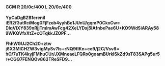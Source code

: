 #### GCM R 20/0c/400 L 20/0c/400
**YyCaDgBZB1ereniI**<br/>**iER2f3utRciMog0FjFzob4yyhBo1JUnU/gqmP0CkxCw=**<br/>**DIqViXY839nRjjTmlmAwFcg42XeLYDxj5IAfnbePae6U+KO9WdSiARAy589WKQVfxXtZ+cOTqkkJZOPF...**<br/><br/>
**FhhWGUJ2Ch20+ztw**<br/>**j6X3MlCHZW3vigMySv7ls+rNQ9flKn+ce9/j2C/Vsv8=**<br/>**hO/7uTK4kyjFMhuCUr/JXMneaeLFQRo0goamBUrkISkZd9sT83SAPg5ur5r+CGQ7FENQOv863TReSFD9...**